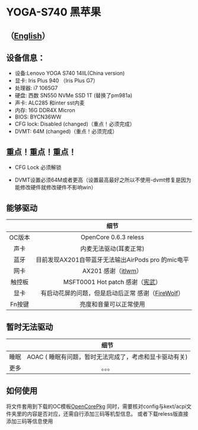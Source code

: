 # YOGA-S740 黑苹果

## （[English](https://github.com/frozenzero123/YOGA-S740/blob/master/README-EN.md)）


## 设备信息：
* 设备:Lenovo YOGA S740 14llL(China version)
* 显卡: Iris Plus 940 （Iris Plus G7）
* 处理器: i7 1065G7
* 硬盘: 西数 SN550 NVMe SSD 1T (替换了pm981a)
* 声卡: ALC285 和inter sst内麦
* 内存: 16G DDR4X Micron 
* BIOS: BYCN36WW
* CFG lock: Disabled (changed)（重点！必须完成）
* DVMT: 64M (changed)（重点！必须完成）

## 重点！重点！重点！

* CFG Lock 必须解锁

* DVMT设置必须64M或者更高（设置最高最好之所以不使用-dvmt修复是因为能修改硬件就修改硬件不影响win）



## 能够驱动
|  | 细节 |
|:-: | :-:|
|OC版本|OpenCore 0.6.3 reless|
|声卡|  内麦无法驱动(耳麦正常) |
|蓝牙|  目前发现AX201自带蓝牙无法输出AirPods pro 的mic电平 |
|网卡| AX201 感谢（[itlwm](https://github.com/OpenIntelWireless/itlwm)）|
|触控板|MSFT0001 Hot patch 感谢（[宪武](https://github.com/daliansky/OC-little)）|
|显卡|有启动花屏的问题，但是启动后正常 感谢（[FireWolf](https://github.com/0xFireWolf/WhateverGreen)） |
|Fn按键|亮度和音量可以正常使用|
## 暂时无法驱动
|  | 细节 |
|:-: | :-:|
|睡眠| AOAC ( 睡眠有问题，暂时无法完成了，考虑和显卡驱动有关)|
|更多|。。。|


## 如何使用
将文件套用到下载的OC模板[OpenCorePkg](https://github.com/acidanthera/OpenCorePkg)
同时，需要核对config与kext/acpi文件夹里的内容是否对应，还需自行添加三码等机型信息。
或者下载reless版直接添加三码等信息使用

